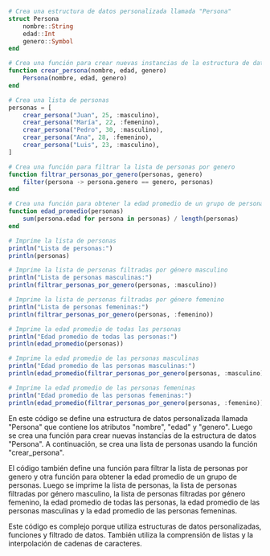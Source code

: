 ```julia

# Crea una estructura de datos personalizada llamada "Persona"
struct Persona
    nombre::String
    edad::Int
    genero::Symbol
end

# Crea una función para crear nuevas instancias de la estructura de datos "Persona"
function crear_persona(nombre, edad, genero)
    Persona(nombre, edad, genero)
end

# Crea una lista de personas
personas = [
    crear_persona("Juan", 25, :masculino),
    crear_persona("María", 22, :femenino),
    crear_persona("Pedro", 30, :masculino),
    crear_persona("Ana", 28, :femenino),
    crear_persona("Luis", 23, :masculino),
]

# Crea una función para filtrar la lista de personas por genero
function filtrar_personas_por_genero(personas, genero)
    filter(persona -> persona.genero == genero, personas)
end

# Crea una función para obtener la edad promedio de un grupo de personas
function edad_promedio(personas)
    sum(persona.edad for persona in personas) / length(personas)
end

# Imprime la lista de personas
println("Lista de personas:")
println(personas)

# Imprime la lista de personas filtradas por género masculino
println("Lista de personas masculinas:")
println(filtrar_personas_por_genero(personas, :masculino))

# Imprime la lista de personas filtradas por género femenino
println("Lista de personas femeninas:")
println(filtrar_personas_por_genero(personas, :femenino))

# Imprime la edad promedio de todas las personas
println("Edad promedio de todas las personas:")
println(edad_promedio(personas))

# Imprime la edad promedio de las personas masculinas
println("Edad promedio de las personas masculinas:")
println(edad_promedio(filtrar_personas_por_genero(personas, :masculino)))

# Imprime la edad promedio de las personas femeninas
println("Edad promedio de las personas femeninas:")
println(edad_promedio(filtrar_personas_por_genero(personas, :femenino)))

```

En este código se define una estructura de datos personalizada llamada "Persona" que contiene los atributos "nombre", "edad" y "genero". Luego se crea una función para crear nuevas instancias de la estructura de datos "Persona". A continuación, se crea una lista de personas usando la función "crear_persona".

El código también define una función para filtrar la lista de personas por genero y otra función para obtener la edad promedio de un grupo de personas. Luego se imprime la lista de personas, la lista de personas filtradas por género masculino, la lista de personas filtradas por género femenino, la edad promedio de todas las personas, la edad promedio de las personas masculinas y la edad promedio de las personas femeninas.

Este código es complejo porque utiliza estructuras de datos personalizadas, funciones y filtrado de datos. También utiliza la comprensión de listas y la interpolación de cadenas de caracteres.